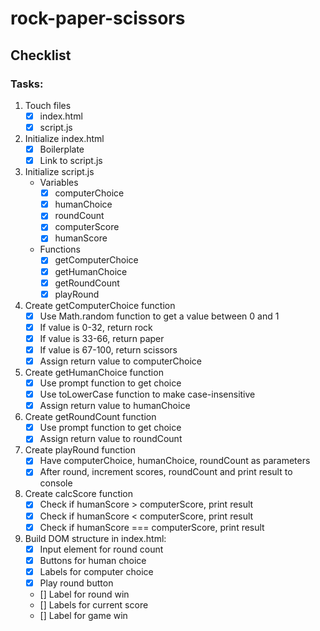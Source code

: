# rock-paper-scissors

## Checklist

### Tasks:
1. Touch files
    - [x] index.html
    - [x] script.js

2. Initialize index.html
    - [x] Boilerplate
    - [x] Link to script.js

3. Initialize script.js
    - Variables
        - [x] computerChoice
        - [x] humanChoice
        - [x] roundCount
        - [x] computerScore
        - [x] humanScore
    - Functions
        - [x] getComputerChoice
        - [x] getHumanChoice
        - [x] getRoundCount
        - [x] playRound

4. Create getComputerChoice function
    - [x] Use Math.random function to get a value between 0 and 1
    - [x] If value is 0-32, return rock
    - [x] If value is 33-66, return paper
    - [x] If value is 67-100, return scissors
    - [x] Assign return value to computerChoice

5. Create getHumanChoice function
    - [x] Use prompt function to get choice
    - [x] Use toLowerCase function to make case-insensitive
    - [x] Assign return value to humanChoice

6. Create getRoundCount function
    - [x] Use prompt function to get choice
    - [x] Assign return value to roundCount

7. Create playRound function
    - [x] Have computerChoice, humanChoice, roundCount as parameters
    - [x] After round, increment scores, roundCount and print result to console

8. Create calcScore function
    - [x] Check if humanScore > computerScore, print result
    - [x] Check if humanScore < computerScore, print result
    - [x] Check if humanScore === computerScore, print result

9. Build DOM structure in index.html:
    - [x] Input element for round count
    - [x] Buttons for human choice
    - [x] Labels for computer choice
    - [x] Play round button
    - [] Label for round win
    - [] Labels for current score
    - [] Label for game win
